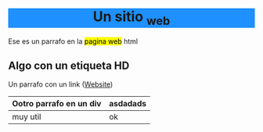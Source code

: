 
<html>
 <head>
  <link rel="icon" type="image/png" href="icon.png">
 </head>

  <h1 style="text-align:center; background-color:DodgerBlue;">Un sitio <sub>web</sub> </h1>
  <div>
   <p> Ese es un parrafo en la <mark>pagina web</mark> html</p>
  </div>
  <div>
   <h2>Algo con un etiqueta HD</h2>
  </div>
  <div>
   <p>Un parrafo con un link (<a href="https://skoll43.github.io/texto/">Website</a>)</p>
  </div>

|Ootro parrafo en un  div|asdadads|
|------------------------|--------|
|muy util                |ok      |


   


<!--stackedit_data:
eyJoaXN0b3J5IjpbLTE4MzQ0MzkzNzcsLTE4NTEyOTg1NF19
-->